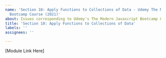 ```yaml
---
name: 'Section 10: Apply Functions to Collections of Data - Udemy The Modern Javascript
  Bootcamp Course (2021)'
about: Issues corresponding to Udemy's The Modern Javascript Bootcamp Course (2021)
title: 'Section 10: Apply Functions to Collections of Data'
labels: ''
assignees: ''

---
```


[Module Link Here]

